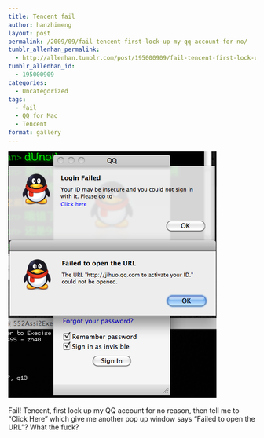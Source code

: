 ```yaml
---
title: Tencent fail
author: hanzhimeng
layout: post
permalink: /2009/09/fail-tencent-first-lock-up-my-qq-account-for-no/
tumblr_allenhan_permalink:
  - http://allenhan.tumblr.com/post/195000909/fail-tencent-first-lock-up-my-qq-account-for-no
tumblr_allenhan_id:
  - 195000909
categories:
  - Uncategorized
tags:
  - fail
  - QQ for Mac
  - Tencent
format: gallery
---
```

[<img class="alignnone size-full wp-image-462" alt="tumblr_kqfgwwP5aJ1qzkacto1_" src="/images/uploads/2013/03/tumblr_kqfgwwP5aJ1qzkacto1_.png" width="424" height="502" />][1]

Fail! Tencent, first lock up my QQ account for no reason, then tell me to “Click Here” which give me another pop up window says “Failed to open the URL”? What the fuck?

 [1]: /images/uploads/2013/03/tumblr_kqfgwwP5aJ1qzkacto1_.png
